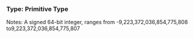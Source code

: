 
### Type: Primitive Type


Notes: A signed 64-bit integer, ranges from -9,223,372,036,854,775,808 to9,223,372,036,854,775,807

